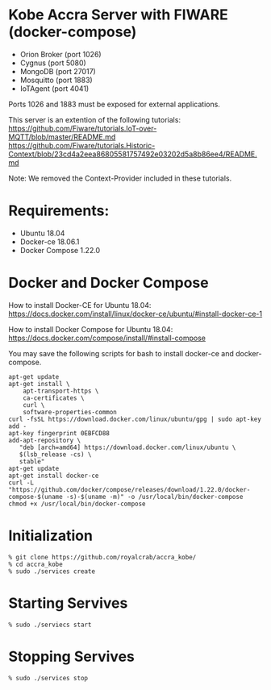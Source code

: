 # Kobe Accra Server with FIWARE (docker-compose)

- Orion Broker (port 1026)
- Cygnus (port 5080)
- MongoDB (port 27017)
- Mosquitto (port 1883)
- IoTAgent (port 4041)

Ports 1026 and 1883 must be exposed for external applications.

This server is an extention of the following tutorials:
https://github.com/Fiware/tutorials.IoT-over-MQTT/blob/master/README.md
https://github.com/Fiware/tutorials.Historic-Context/blob/23cd4a2eea86805581757492e03202d5a8b86ee4/README.md

Note: We removed the Context-Provider included in these tutorials.

# Requirements:

- Ubuntu 18.04
- Docker-ce 18.06.1
- Docker Compose 1.22.0

# Docker and Docker Compose

How to install Docker-CE for Ubuntu 18.04: 
https://docs.docker.com/install/linux/docker-ce/ubuntu/#install-docker-ce-1

How to install Docker Compose for Ubuntu 18.04:
https://docs.docker.com/compose/install/#install-compose

You may save the following scripts for bash to install docker-ce and docker-compose.

```
apt-get update
apt-get install \
    apt-transport-https \
    ca-certificates \
    curl \
    software-properties-common
curl -fsSL https://download.docker.com/linux/ubuntu/gpg | sudo apt-key add - 
apt-key fingerprint 0EBFCD88
add-apt-repository \
   "deb [arch=amd64] https://download.docker.com/linux/ubuntu \
   $(lsb_release -cs) \
   stable"
apt-get update
apt-get install docker-ce
curl -L "https://github.com/docker/compose/releases/download/1.22.0/docker-compose-$(uname -s)-$(uname -m)" -o /usr/local/bin/docker-compose
chmod +x /usr/local/bin/docker-compose
```

# Initialization

```
% git clone https://github.com/royalcrab/accra_kobe/
% cd accra_kobe
% sudo ./services create
```

# Starting Servives

```
% sudo ./serviecs start
```

# Stopping Servives

```
% sudo ./services stop
```

